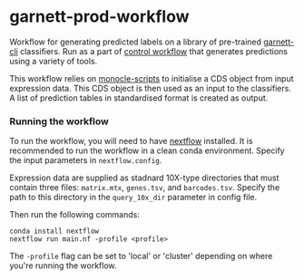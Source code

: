 # garnett-prod-workflow
Workflow for generating predicted labels on a library of pre-trained [garnett-cli](https://github.com/ebi-gene-expression-group/garnett-cli) classifiers. Run as a part of [control workflow](https://github.com/ebi-gene-expression-group/cell-types-prod-control-workflow) that generates predictions using a variety of tools.   

This workflow relies on [monocle-scripts](https://github.com/ebi-gene-expression-group/monocle-scripts) to initialise a CDS object from input expression data. This CDS object is then used as an input to the classifiers. A list of prediction tables in standardised format is created as output. 

### Running the workflow 
To run the workflow, you will need to have [nextflow](https://www.nextflow.io/) installed. It is recommended to run the workflow in a clean conda environment. Specify the input parameters in `nextflow.config`. 

Expression data are supplied as stadnard 10X-type directories that must contain three files: `matrix.mtx`, `genes.tsv`, and `barcodes.tsv`. Specify the path to this directory in the `query_10x_dir` parameter in config file.   

Then run the following commands: 

```
conda install nextflow 
nextflow run main.nf -profile <profile> 
```
The `-profile` flag can be set to 'local' or 'cluster' depending on where you're running the workflow. 

